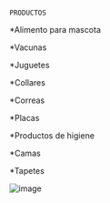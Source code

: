                                                                       PRODUCTOS




*Alimento para mascota


*Vacunas


*Juguetes


*Collares


*Correas


*Placas


*Productos de higiene 


*Camas 


*Tapetes





![image](https://user-images.githubusercontent.com/100052822/166058007-2dc1be91-3bdc-4cc7-a4a4-168b673e2638.png)

